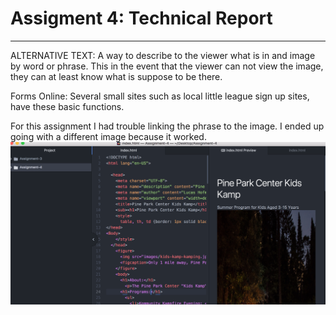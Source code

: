  # Assigment 4: Technical Report
 ------------------------------------------

 ALTERNATIVE TEXT: A way to describe to the viewer what is in and image by word or phrase. This in the event that the viewer can not view the image, they can at least know what is suppose to be there.

 Forms Online: Several small sites such as local little league sign up sites, have these basic functions.

 For this assignment I had trouble linking the phrase to the image. I ended up going with a different image because it worked.
 ![image of assignment 4](./images/screen_A4.png)
